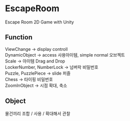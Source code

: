 # EscapeRoom

Escape Room 2D Game with Unity


## Function
ViewChange -> display controll  
DynamicObject -> access 사용아이템, simple normal 오브젝트  
Scale -> 아이템 Drag and Drop  
LockerNumber, NumberLock -> 넘버락 비밀번호  
Puzzle, PuzzlePiece -> slide 퍼즐  
Chess -> 타이핑 비밀번호  
ZoomInObject -> 시점 확대, 축소  


## Object
물건끼리 조합 / 사용 / 확대해서 관찰
